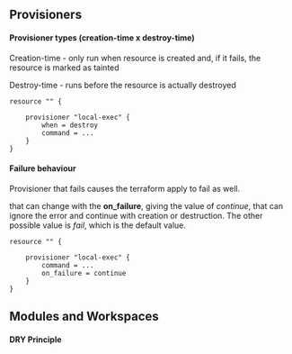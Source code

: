 ## Provisioners

#### Provisioner types (creation-time x destroy-time)

Creation-time - only run when resource is created and, if it fails, the resource is marked as tainted

Destroy-time - runs before the resource is actually destroyed

```hcl
resource "" {

    provisioner "local-exec" {
        when = destroy
        command = ...
    }    
}
```

#### Failure behaviour

Provisioner that fails causes the terraform apply to fail as well.

that can change with the **on_failure**, giving the value of _continue_, that can ignore the error and continue with creation or destruction. The other possible value is _fail_, which is the default value.

```hcl
resource "" {

    provisioner "local-exec" {
        command = ...
        on_failure = continue
    }    
}
```

## Modules and Workspaces

#### DRY Principle